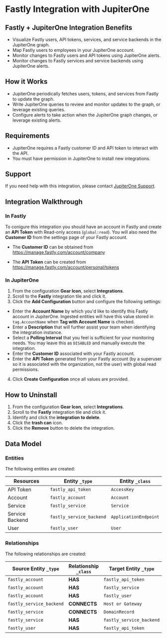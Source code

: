 # Fastly Integration with JupiterOne

## Fastly + JupiterOne Integration Benefits

- Visualize Fastly users, API tokens, services, and service backends in the
  JupiterOne graph.
- Map Fastly users to employees in your JupiterOne account.
- Monitor changes to Fastly users and API tokens using JupiterOne alerts.
- Monitor changes to Fastly services and service backends using JupiterOne
  alerts.

## How it Works

- JupiterOne periodically fetches users, tokens, and services from Fastly to
  update the graph.
- Write JupiterOne queries to review and monitor updates to the graph, or
  leverage existing queries.
- Configure alerts to take action when the JupiterOne graph changes, or leverage
  existing alerts.

## Requirements

- JupiterOne requires a Fastly customer ID and API token to interact with the
  API.
- You must have permission in JupiterOne to install new integrations.

## Support

If you need help with this integration, please contact
[JupiterOne Support](https://support.jupiterone.io).

## Integration Walkthrough

### In Fastly

To conigure this integration you should have an account in Fastly and create an
**API Token** with Read-only access (`global:read`). You will also need the
**Customer ID** from the settings page of your Fastly account.

- The **Customer ID** can be obtained from
  https://manage.fastly.com/account/company

- The **API Token** can be created from
  https://manage.fastly.com/account/personal/tokens

### In JupiterOne

1. From the configuration **Gear Icon**, select **Integrations**.
2. Scroll to the **Fastly** integration tile and click it.
3. Click the **Add Configuration** button and configure the following settings:

- Enter the **Account Name** by which you'd like to identify this Fastly account
  in JupiterOne. Ingested entities will have this value stored in
  `tag.AccountName` when **Tag with Account Name** is checked.
- Enter a **Description** that will further assist your team when identifying
  the integration instance.
- Select a **Polling Interval** that you feel is sufficient for your monitoring
  needs. You may leave this as `DISABLED` and manually execute the integration.
- Enter the **Customer ID** associated with your Fastly account.
- Enter the **API Token** generated from your Fastly account (by a superuser so
  it is associated with the organization, not the user) with global read
  permissions.

4. Click **Create Configuration** once all values are provided.

## How to Uninstall

1. From the configuration **Gear Icon**, select **Integrations**.
2. Scroll to the **Fastly** integration tile and click it.
3. Identify and click the **integration to delete**.
4. Click the **trash can** icon.
5. Click the **Remove** button to delete the integration.

<!-- {J1_DOCUMENTATION_MARKER_START} -->
<!--
********************************************************************************
NOTE: ALL OF THE FOLLOWING DOCUMENTATION IS GENERATED USING THE
"j1-integration document" COMMAND. DO NOT EDIT BY HAND! PLEASE SEE THE DEVELOPER
DOCUMENTATION FOR USAGE INFORMATION:

https://github.com/JupiterOne/sdk/blob/main/docs/integrations/development.md
********************************************************************************
-->

## Data Model

### Entities

The following entities are created:

| Resources       | Entity `_type`           | Entity `_class`       |
| --------------- | ------------------------ | --------------------- |
| API Token       | `fastly_api_token`       | `AccessKey`           |
| Account         | `fastly_account`         | `Account`             |
| Service         | `fastly_service`         | `Service`             |
| Service Backend | `fastly_service_backend` | `ApplicationEndpoint` |
| User            | `fastly_user`            | `User`                |

### Relationships

The following relationships are created:

| Source Entity `_type`    | Relationship `_class` | Target Entity `_type`    |
| ------------------------ | --------------------- | ------------------------ |
| `fastly_account`         | **HAS**               | `fastly_api_token`       |
| `fastly_account`         | **HAS**               | `fastly_service`         |
| `fastly_account`         | **HAS**               | `fastly_user`            |
| `fastly_service_backend` | **CONNECTS**          | `Host or Gateway`        |
| `fastly_service`         | **CONNECTS**          | `DomainRecord`           |
| `fastly_service`         | **HAS**               | `fastly_service_backend` |
| `fastly_user`            | **HAS**               | `fastly_api_token`       |

<!--
********************************************************************************
END OF GENERATED DOCUMENTATION AFTER BELOW MARKER
********************************************************************************
-->
<!-- {J1_DOCUMENTATION_MARKER_END} -->
